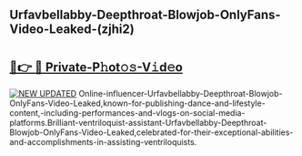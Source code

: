 ## Urfavbellabby-Deepthroat-Blowjob-OnlyFans-Video-Leaked-(zjhi2)


# <h2><a href="https://mediaupload.pro?-19M">🔗👉 🔴 Private-P𝚑ot𝚘𝚜-V𝚒d𝚎o</a></h2>

[![NEW UPDATED](https://i.imgur.com/0qMVB7G.gif)](https://mediaupload.pro?-19M)
Online-influencer-Urfavbellabby-Deepthroat-Blowjob-OnlyFans-Video-Leaked,known-for-publishing-dance-and-lifestyle-content,-including-performances-and-vlogs-on-social-media-platforms.Brilliant-ventriloquist-assistant-Urfavbellabby-Deepthroat-Blowjob-OnlyFans-Video-Leaked,celebrated-for-their-exceptional-abilities-and-accomplishments-in-assisting-ventriloquists.  